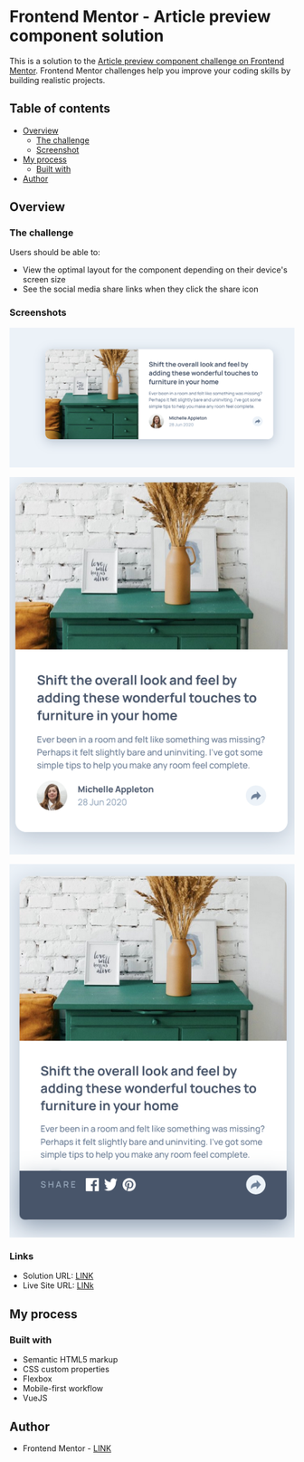 # Frontend Mentor - Article preview component solution

This is a solution to the [Article preview component challenge on Frontend Mentor](https://www.frontendmentor.io/challenges/article-preview-component-dYBN_pYFT). Frontend Mentor challenges help you improve your coding skills by building realistic projects. 

## Table of contents

- [Overview](#overview)
  - [The challenge](#the-challenge)
  - [Screenshot](#screenshot)
- [My process](#my-process)
  - [Built with](#built-with)
- [Author](#author)


## Overview

### The challenge

Users should be able to:

- View the optimal layout for the component depending on their device's screen size
- See the social media share links when they click the share icon

### Screenshots

<img style="width: 600px; height: auto; display: block;" src="finished_1.png" alt="">
<br>
<img style="width: 600px; height: auto; display: block;" src="finished_2.png" alt="">
<br>
<img style="width: 600px; height: auto; display: block;" src="finished_3.png" alt="">


### Links

- Solution URL: [LINK](https://github.com/NerijusNoreika/article-preview-component)
- Live Site URL: [LINk](https://nerijusnoreika.github.io/article-preview-component)

## My process

### Built with

- Semantic HTML5 markup
- CSS custom properties
- Flexbox
- Mobile-first workflow
- VueJS

## Author

- Frontend Mentor - [LINK](https://www.frontendmentor.io/profile/NerijusNoreika)






